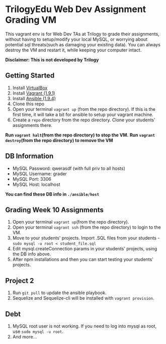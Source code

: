 # TrilogyEdu Web Dev Assignment Grading VM

This vagrant env is for Web Dev TAs at Trilogy to grade their assignments, without having to setup/modify your local MySQL, or worrying about potential sql threats(such as damaging your existing data). You can always destroy the VM and restart it, while keeping your computer intact.

**Disclaimer: This is not developed by Trilogy**

## Getting Started
1. Install [VirtualBox](https://www.virtualbox.org/wiki/Downloads)
2. Install [Vagrant (1.9.1)](https://releases.hashicorp.com/vagrant/1.9.1/)
3. Install [Ansible (1.9.4)](http://docs.ansible.com/ansible/intro_installation.html#getting-ansible)
4. Clone this repo
5. Open your terminal `vagrant up` (from the repo directory). If this is the first time, it will take a bit for ansible to setup your vagrant machine.
6. Create a `repo` directory from the repo directory. Clone your students' assignments there.
 
**Run `vagrant halt`(from the repo directory) to stop the VM.**
**Run `vagrant destroy`(from the repo directory) to remove the VM**


## DB Information
- MySQL Password: qwerasdf (with full priv to all hosts)
- MySQL Username: grader
- MySQL Port: 3306
- MySQL Host: localhost

**You can find these DB info in `./ansible/host`**

## Grading Week 10 Assignments
1. Open your terminal `vagrant up`(from the repo directory). 
2. Open your terminal `vagrant ssh` (from the repo directory) to login to the VM.
3. Move to your students' projects. Import .SQL files from your students - `sudo mysql -u root < student_file.sql`
4. Edit mysql.createConnection params in your students' projects, using the DB info above.
5. After npm installations and then you can start testing your students' projects.

## Project 2
1. Run `git pull` to update the ansible playbook.
2. Sequelize and Sequelize-cli will be installed with `vagrant provision`.

## Debt
1. MySQL root user is not working. If you need to log into mysql as root, use `sudo mysql -u root`.
2. And more...